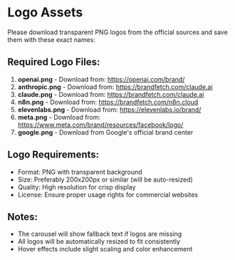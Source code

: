 # Logo Assets

Please download transparent PNG logos from the official sources and save them with these exact names:

## Required Logo Files:

1. **openai.png** - Download from: https://openai.com/brand/
2. **anthropic.png** - Download from: https://brandfetch.com/claude.ai 
3. **claude.png** - Download from: https://brandfetch.com/claude.ai
4. **n8n.png** - Download from: https://brandfetch.com/n8n.cloud
5. **elevenlabs.png** - Download from: https://elevenlabs.io/brand/
6. **meta.png** - Download from: https://www.meta.com/brand/resources/facebook/logo/
7. **google.png** - Download from Google's official brand center

## Logo Requirements:
- Format: PNG with transparent background
- Size: Preferably 200x200px or similar (will be auto-resized)
- Quality: High resolution for crisp display
- License: Ensure proper usage rights for commercial websites

## Notes:
- The carousel will show fallback text if logos are missing
- All logos will be automatically resized to fit consistently
- Hover effects include slight scaling and color enhancement